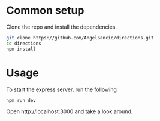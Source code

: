 # Common setup
Clone the repo and install the dependencies.

```sh
git clone https://github.com/AngelSancio/directions.git
cd directions
npm install
```

# Usage
To start the express server, run the following

```sh
npm run dev
```

Open http://localhost:3000 and take a look around.
